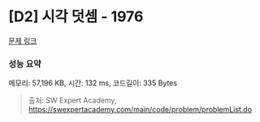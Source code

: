 # [D2] 시각 덧셈 - 1976 

[문제 링크](https://swexpertacademy.com/main/code/problem/problemDetail.do?contestProbId=AV5PttaaAZIDFAUq) 

### 성능 요약

메모리: 57,196 KB, 시간: 132 ms, 코드길이: 335 Bytes



> 출처: SW Expert Academy, https://swexpertacademy.com/main/code/problem/problemList.do